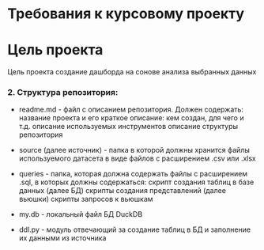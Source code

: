 # Требования к курсовому проекту
# Цель проекта
Цель проекта создание дашборда на сонове анализа  выбранных данных
### 2. Структура репозитория:
* readme.md - файл с описанием репозитория. Должен содержать:
название проекта и его краткое описание: кем создан, для чего и т.д.
описание используемых инструментов
описание структуры репозитория

* source (далее источник) - папка в которой должны хранится файлы используемого датасета в виде файлов с расширением .csv или .xlsx
* queries - папка, которая должна содержать файлы с расширением .sql, в которых должны содержаться:
скрипт создания таблиц в базе данных (далее БД)
скрипты создания представлений (далее вьюшки)
скрипты запросов к вьюшкам
* my.db - локальный файл БД DuckDB
* ddl.py - модуль отвечающий за создание таблиц в БД и заполнение их данными из источника
